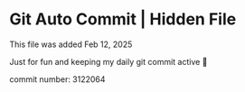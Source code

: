# Git Auto Commit | Hidden File

This file was added Feb 12, 2025

Just for fun and keeping my daily git commit active 🤪

commit number: 3122064
